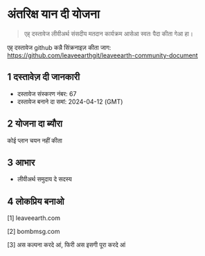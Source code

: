 # अंतरिक्ष यान दी योजना

>एह् दस्तावेज लीवीअर्थ संसदीय मतदान कार्यक्रम आसेआ स्वतः पैदा कीता गेआ हा।

एह् दस्तावेज github कन्नै सिंक्रनाइज़ कीता जाग: https://github.com/leaveearthgit/leaveearth-community-document

## 1 दस्तावेज़ दी जानकारी

- दस्तावेज संस्करण नंबर: 67
- दस्तावेज बनाने दा समां: 2024-04-12 (GMT)

## 2 योजना दा ब्यौरा

कोई प्लान चयन नहीं कीता

## 3 आभार
* लीवीअर्थ समुदाय दे सदस्य

## 4 लोकप्रिय बनाओ
[1] leaveearth.com

[2] bombmsg.com

[3] अस कल्पना करदे आं, फिरी अस इसगी पूरा करदे आं